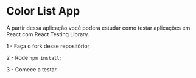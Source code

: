# Color List App

A partir dessa aplicação você poderá estudar como testar aplicações em React com React Testing Library.

1 - Faça o fork desse repositório;

2 - Rode `npm install`;

3 - Comece a testar.
